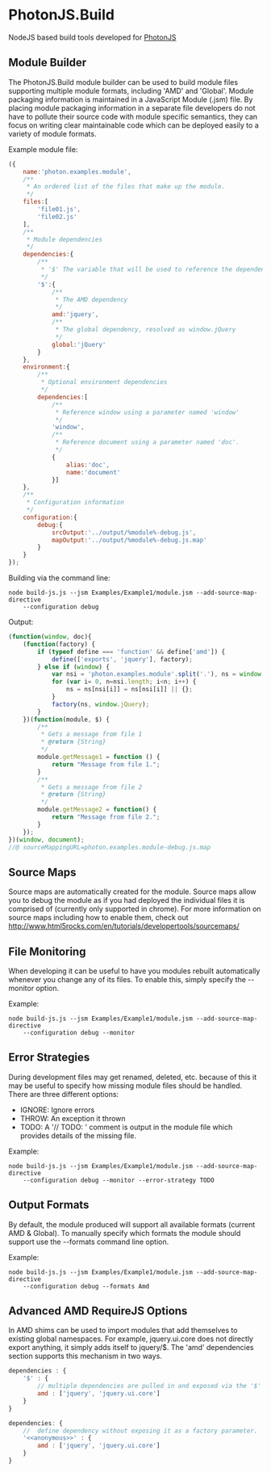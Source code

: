PhotonJS.Build
==============

NodeJS based build tools developed for [PhotonJS](https://github.com/suedama1756/PhotonJS)

Module Builder
--------------

The PhotonJS.Build module builder can be used to build module files supporting multiple module formats, including
'AMD' and 'Global'. Module packaging information is maintained in a JavaScript Module (.jsm) file. By placing module
packaging information in a separate file developers do not have to pollute their source code with module specific
semantics, they can focus on writing clear maintainable code which can be deployed easily to a variety of module formats.

Example module file:

```javascript
({
    name:'photon.examples.module',
    /**
     * An ordered list of the files that make up the module.
     */
    files:[
        'file01.js',
        'file02.js'
    ],
    /**
     * Module dependencies
     */
    dependencies:{
        /**
         * '$' The variable that will be used to reference the dependency
         */
        '$':{
            /**
             * The AMD dependency
             */
            amd:'jquery',
            /**
             * The global dependency, resolved as window.jQuery
             */
            global:'jQuery'
        }
    },
    environment:{
        /**
         * Optional environment dependencies
         */
        dependencies:[
            /**
             * Reference window using a parameter named 'window'
             */
            'window',
            /**
             * Reference document using a parameter named 'doc'.
             */
            {
                alias:'doc',
                name:'document'
            }]
    },
    /**
     * Configuration information
     */
    configuration:{
        debug:{
            srcOutput:'../output/%module%-debug.js',
            mapOutput:'../output/%module%-debug.js.map'
        }
    }
});
```

Building via the command line:

    node build-js.js --jsm Examples/Example1/module.jsm --add-source-map-directive
        --configuration debug

Output:

```javascript
(function(window, doc){
    (function(factory) {
        if (typeof define === 'function' && define['amd']) {
            define(['exports', 'jquery'], factory);
        } else if (window) {
            var nsi = 'photon.examples.module'.split('.'), ns = window;
            for (var i= 0, n=nsi.length; i<n; i++) {
                ns = ns[nsi[i]] = ns[nsi[i]] || {};
            }
            factory(ns, window.jQuery);
        }
    })(function(module, $) {
        /**
         * Gets a message from file 1
         * @return {String}
         */
        module.getMessage1 = function () {
            return "Message from file 1.";
        }
        /**
         * Gets a message from file 2
         * @return {String}
         */
        module.getMessage2 = function() {
            return "Message from file 2.";
        }
    });
})(window, document);
//@ sourceMappingURL=photon.examples.module-debug.js.map
```

Source Maps
-----------

Source maps are automatically created for the module. Source maps allow you to debug the module as
if you had deployed the individual files it is comprised of (currently only supported in chrome). For more
information on source maps including how to enable them,
check out http://www.html5rocks.com/en/tutorials/developertools/sourcemaps/

File Monitoring
---------------

When developing it can be useful to have you modules rebuilt automatically whenever you change any of its files. To
enable this, simply specify the --monitor option.

Example:

    node build-js.js --jsm Examples/Example1/module.jsm --add-source-map-directive
        --configuration debug --monitor

Error Strategies
----------------

During development files may get renamed, deleted, etc. because of this it may be useful to specify how missing module
files should be handled. There are three different options:

* IGNORE: Ignore errors
* THROW:  An exception it thrown
* TODO:   A '// TODO: ' comment is output in the module file which provides details of the missing file.

Example:

    node build-js.js --jsm Examples/Example1/module.jsm --add-source-map-directive
        --configuration debug --monitor --error-strategy TODO

Output Formats
--------------

By default, the module produced will support all available formats (current AMD & Global). To manually specify
which formats the module should support use the --formats command line option.

Example:

    node build-js.js --jsm Examples/Example1/module.jsm --add-source-map-directive
        --configuration debug --formats Amd

Advanced AMD RequireJS Options
----------------------------

In AMD shims can be used to import modules that add themselves to existing global namespaces. For example,
jquery.ui.core does not directly export anything, it simply adds itself to jquery/$. The 'amd' dependencies
section supports this mechanism in two ways.

```javascript
dependencies : {
    '$' : {
        // multiple dependencies are pulled in and exposed via the '$' factory parameter.
        amd : ['jquery', 'jquery.ui.core']
    }
}
```

```javascript
dependencies: {
    //  define dependency without exposing it as a factory parameter.
    '<<anonymous>>' : {
        amd : ['jquery', 'jquery.ui.core']
    }
}
```


